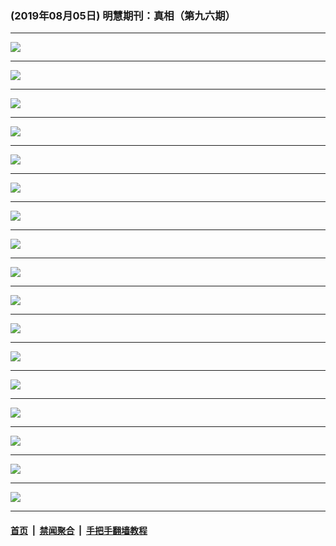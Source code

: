 ### (2019年08月05日) 明慧期刊：真相（第九六期） 

---

<img src="http://qikan.minghui.org/mhqkpage/qikanimage/2019/08/04/zx96-read-0803-online1.png"/><hr/>
<img src="http://qikan.minghui.org/mhqkpage/qikanimage/2019/08/04/zx96-read-0803-online2.png"/><hr/>
<img src="http://qikan.minghui.org/mhqkpage/qikanimage/2019/08/04/zx96-read-0803-online3.png"/><hr/>
<img src="http://qikan.minghui.org/mhqkpage/qikanimage/2019/08/04/zx96-read-0803-online4.png"/><hr/>
<img src="http://qikan.minghui.org/mhqkpage/qikanimage/2019/08/04/zx96-read-0803-online5.png"/><hr/>
<img src="http://qikan.minghui.org/mhqkpage/qikanimage/2019/08/04/zx96-read-0803-online6.png"/><hr/>
<img src="http://qikan.minghui.org/mhqkpage/qikanimage/2019/08/04/zx96-read-0803-online7.png"/><hr/>
<img src="http://qikan.minghui.org/mhqkpage/qikanimage/2019/08/04/zx96-read-0803-online8.png"/><hr/>
<img src="http://qikan.minghui.org/mhqkpage/qikanimage/2019/08/04/zx96-read-0803-online9.png"/><hr/>
<img src="http://qikan.minghui.org/mhqkpage/qikanimage/2019/08/04/zx96-read-0803-online10.png"/><hr/>
<img src="http://qikan.minghui.org/mhqkpage/qikanimage/2019/08/04/zx96-read-0803-online11.png"/><hr/>
<img src="http://qikan.minghui.org/mhqkpage/qikanimage/2019/08/04/zx96-read-0803-online12.png"/><hr/>
<img src="http://qikan.minghui.org/mhqkpage/qikanimage/2019/08/04/zx96-read-0803-online13.png"/><hr/>
<img src="http://qikan.minghui.org/mhqkpage/qikanimage/2019/08/04/zx96-read-0803-online14.png"/><hr/>
<img src="http://qikan.minghui.org/mhqkpage/qikanimage/2019/08/04/zx96-read-0803-online15.png"/><hr/>
<img src="http://qikan.minghui.org/mhqkpage/qikanimage/2019/08/04/zx96-read-0803-online16.png"/><hr/>
<img src="http://qikan.minghui.org/mhqkpage/qikanimage/2019/08/04/zx96-read-0803-online17.png"/><hr/>


#### [首页](../../../..) &nbsp;|&nbsp; [禁闻聚合](https://github.com/gfw-breaker/banned-news) &nbsp;|&nbsp; [手把手翻墙教程](https://github.com/gfw-breaker/guides) 